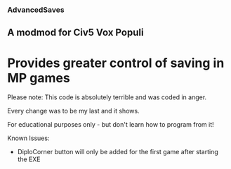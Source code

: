 ### AdvancedSaves

## A modmod for Civ5 Vox Populi

# Provides greater control of saving in MP games

Please note: This code is absolutely terrible and was coded in anger.

Every change was to be my last and it shows.

For educational purposes only - but don't learn how to program from it!

Known Issues:
- DiploCorner button will only be added for the first game after starting the EXE




